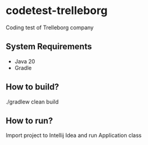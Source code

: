 # codetest-trelleborg
Coding test of Trelleborg company

## System Requirements

- Java 20
- Gradle

## How to build?

./gradlew clean build

## How to run?

Import project to Intellij Idea and run Application class
